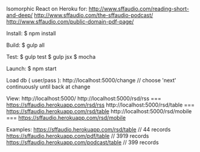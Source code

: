 
Isomorphic React on Heroku for: 
    http://www.sffaudio.com/reading-short-and-deep/
    http://www.sffaudio.com/the-sffaudio-podcast/
    http://www.sffaudio.com/public-domain-pdf-page/
    
Install:
    $ npm install

Build:
    $ gulp all

Test:
    $ gulp test
    $ gulp jsx
    $ mocha

Launch:
    $ npm start

Load db ( user/pass ):
    http://localhost:5000/change    // choose 'next' continuously until back at change

View:
    http://localhost:5000/
    http://localhost:5000/rsd/rss    === https://sffaudio.herokuapp.com/rsd/rss
    http://localhost:5000/rsd/table  === https://sffaudio.herokuapp.com/rsd/table
    http://localhost:5000/rsd/mobile === https://sffaudio.herokuapp.com/rsd/mobile

Examples:
    https://sffaudio.herokuapp.com/rsd/table       // 44 records
    https://sffaudio.herokuapp.com/pdf/table       // 3919 records
    https://sffaudio.herokuapp.com/podcast/table   // 399 records
